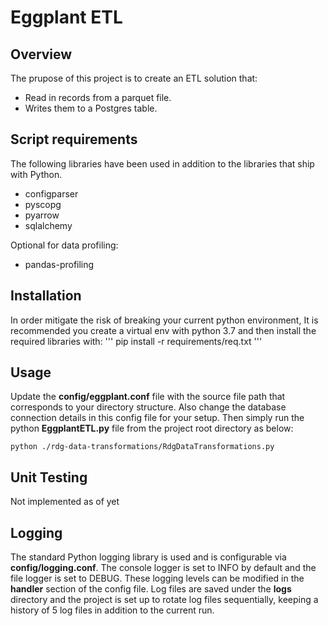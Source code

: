 # Eggplant ETL

## Overview
The prupose of this project is to create an ETL solution that:
- Read in records from a parquet file.
- Writes them to a Postgres table.

## Script requirements
The following libraries have been used in addition to the libraries that ship with Python.

- configparser
- pyscopg
- pyarrow
- sqlalchemy

Optional for data profiling:
- pandas-profiling

## Installation
In order mitigate the risk of breaking your current python environment, It is recommended you create a virtual env with
 python 3.7 and then install the required libraries with:
'''
pip install -r requirements/req.txt
'''

## Usage
Update the **config/eggplant.conf** file with the source file path that corresponds to your directory structure.
Also change the database connection details in this config file for your setup. Then simply run the python 
**EggplantETL.py** file from the project root directory as below:


```python ./rdg-data-transformations/RdgDataTransformations.py```

## Unit Testing
Not implemented as of yet

## Logging
The standard Python logging library is used and is configurable via **config/logging.conf**. The console logger is set 
to INFO by default and the file logger is set to DEBUG. These logging levels can be modified in the **handler** section 
of the config file. Log files are saved under the **logs** directory and the project is set up to rotate log files 
sequentially, keeping a history of 5 log files in addition to the current run.
